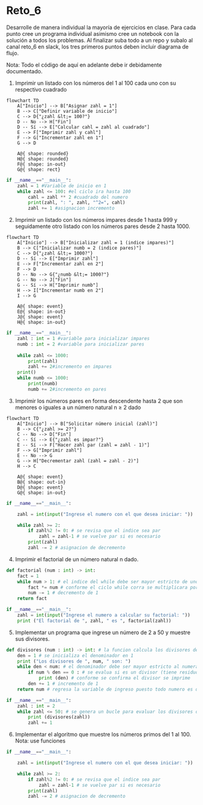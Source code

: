 # Reto_6
Desarrolle de manera individual la mayoría de ejercicios en clase. Para cada punto cree un programa individual asimismo cree un notebook con la solución a todos los problemas. Al finalizar suba todo a un repo y subalo al canal reto_6 en slack, los tres primeros puntos deben incluir diagrama de flujo.

Nota: Todo el código de aquí en adelante debe ir debidamente documentado.

1. Imprimir un listado con los números del 1 al 100 cada uno con su respectivo cuadrado
```mermaid
flowchart TD
    A["Inicio"] --> B["Asignar zahl = 1"]
    B --> C["Definir variable de inicio"]
    C --> D{"¿zahl &lt;= 100?"}
    D -- No --> H["Fin"]
    D -- Sí --> E["Calcular cahl = zahl al cuadrado"]
    E --> F["Imprimir zahl y cahl"]
    F --> G["Incrementar zahl en 1"]
    G --> D

    A@{ shape: rounded}
    H@{ shape: rounded}
    F@{ shape: in-out}
    G@{ shape: rect}
```
```python
if __name__=="__main__":
    zahl = 1 #Variable de inicio en 1
    while zahl <= 100: #el ciclo ira hasta 100
        cahl = zahl ** 2 #cuadrado del numero
        print(zahl, ": ", zahl, "^2=", cahl)
        zahl += 1 #asignacion incremento
```
2. Imprimir un listado con los números impares desde 1 hasta 999 y seguidamente otro listado con los números pares desde 2 hasta 1000.
```mermaid
flowchart TD
    A["Inicio"] --> B["Inicializar zahl = 1 (indice impares)"]
    B --> C["Inicializar numb = 2 (indice pares)"]
    C --> D{"¿zahl &lt;= 1000?"}
    D -- Sí --> E["Imprimir zahl"]
    E --> F["Incrementar zahl en 2"]
    F --> D
    D -- No --> G{"¿numb &lt;= 1000?"}
    G -- No --> J["Fin"]
    G -- Sí --> H["Imprimir numb"]
    H --> I["Incrementar numb en 2"]
    I --> G

    A@{ shape: event}
    E@{ shape: in-out}
    J@{ shape: event}
    H@{ shape: in-out}
```
```python
if __name__=="__main__":
    zahl : int = 1 #variable para inicializar impares
    numb : int = 2 #variable para inicializar pares
    
    while zahl <= 1000:
        print(zahl)
        zahl += 2#incremento en impares
    print()
    while numb <= 1000:
        print(numb)
        numb += 2#incremento en pares
```
3. Imprimir los números pares en forma descendente hasta 2 que son menores o iguales a un número natural n ≥ 2 dado
```mermaid
flowchart TD
    A["Inicio"] --> B["Solicitar número inicial (zahl)"]
    B --> C{"¿zahl >= 2?"}
    C -- No --> D["Fin"]
    C -- Sí --> E{"¿zahl es impar?"}
    E -- Sí --> F["Hacer zahl par (zahl = zahl - 1)"]
    F --> G["Imprimir zahl"]
    E -- No --> G
    G --> H["Decrementar zahl (zahl = zahl - 2)"]
    H --> C

    A@{ shape: event}
    B@{ shape: out-in}
    D@{ shape: event}
    G@{ shape: in-out}
```
```python
if __name__=="__main__":

    zahl = int(input("Ingrese el numero con el que desea iniciar: "))

    while zahl >= 2:
        if zahl%2 != 0: # se revisa que el indice sea par
            zahl = zahl-1 # se vuelve par si es necesario
        print(zahl)
        zahl -= 2 # asignacion de decremento
```
4. Imprimir el factorial de un número natural n dado.
```python
def factorial (num : int) -> int:
    fact = 1
    while num > 1: # el indice del while debe ser mayor estricto de uno, pues fact ya hará el producto de 1
        fact *= num # conforme el ciclo while corra se multiplicara por los numeros menores al indice
        num -= 1 # decremento de 1
    return fact

if __name__=="__main__":
    zahl = int(input("Ingrese el numero a calcular su factorial: "))
    print ("El factorial de ", zahl, " es ", factorial(zahl))
```
5. Implementar un programa que ingrese un número de 2 a 50 y muestre sus divisores.
```python
def divisores (num : int) -> int: # la funcion calcula los divisores del numero por medio de dividirlo sobre un denominador
    den = 1 # se inicializa el denominador en 1
    print ("Los divisores de ", num, " son: ")
    while den < num: # el denominador debe ser mayor estricto al numerador
        if num % den == 0 : # se evalua si es un divisor (tiene residuo 0)
            print (den) # conforme se confirma el divisor se imprime
        den += 1 # incremento de 1
    return num # regresa la variable de ingreso puesto todo numero es divisor de si mismo

if __name__=="__main__":
    zahl : int = 2
    while zahl <= 50: # se genera un bucle para evaluar los divisores de 2 a 50 
        print (divisores(zahl))
        zahl += 1 
```
6. Implementar el algoritmo que muestre los números primos del 1 al 100. Nota: use funciones
```python
if __name__=="__main__":

    zahl = int(input("Ingrese el numero con el que desea iniciar: "))

    while zahl >= 2:
        if zahl%2 != 0: # se revisa que el indice sea par
            zahl = zahl-1 # se vuelve par si es necesario
        print(zahl)
        zahl -= 2 # asignacion de decremento
```
